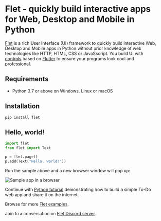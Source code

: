 # Flet - quickly build interactive apps for Web, Desktop and Mobile in Python

[Flet](https://flet.dev) is a rich User Interface (UI) framework to quickly build interactive Web, Desktop and Mobile apps in Python without prior knowledge of web technologies like HTTP, HTML, CSS or JavaSscript. You build UI with [controls](https://flet.dev/docs/reference/controls) based on [Flutter](https://flutter.dev/) to ensure your programs look cool and professional.

## Requirements

* Python 3.7 or above on Windows, Linux or macOS

## Installation

```
pip install flet
```

## Hello, world!

```python
import flet
from flet import Text

p = flet.page()
p.add(Text("Hello, world!"))
```

Run the sample above and a new browser window will pop up:

![Sample app in a browser](https://flet.dev/img/docs/quickstart-hello-world.png "Sample app in a browser")

Continue with [Python tutorial](https://flet.dev/docs/tutorials/python) demonstrating how to build a simple To-Do web app and share it on the internet.

Browse for more [Flet examples](https://github.com/flet-dev/examples/tree/main/python).

Join to a conversation on [Flet Discord server](https://discord.gg/dzWXP8SHG8).
